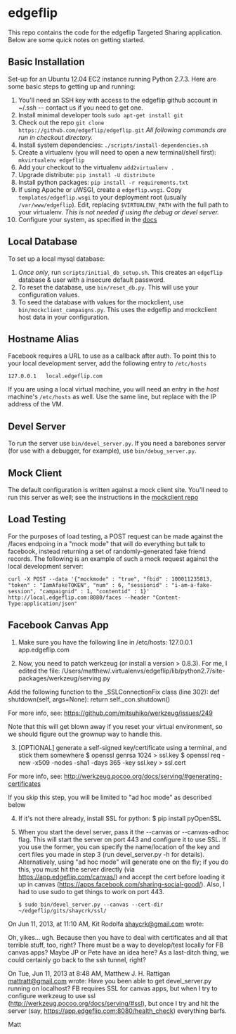 edgeflip
========

This repo contains the code for the edgeflip Targeted Sharing application. Below are some quick notes on getting started.

Basic Installation
------------------

Set-up for an Ubuntu 12.04 EC2 instance running Python 2.7.3. Here are some basic steps to getting up and running:

1. You'll need an SSH key with access to the edgeflip github account in ~/.ssh -- contact us if you need to get one.
2. Install minimal developer tools `sudo apt-get install git`
3. Check out the repo `git clone https://github.com/edgeflip/edgeflip.git` *All following commands are run in checkout directory.*
4. Install system dependencies: `./scripts/install-dependencies.sh`
5. Create a virtualenv (you will need to open a new terminal/shell first): `mkvirtualenv edgeflip`
6. Add your checkout to the virtualenv `add2virtualenv .`
7. Upgrade distribute: `pip install -U distribute`
8. Install python packages: `pip install -r requirements.txt`
9. If using Apache or uWSGI, create a `edgeflip.wsgi`. Copy `templates/edgeflip.wsgi` to your deployment root (usually `/var/www/edgeflip`). Edit, replacing `$VIRTUALENV_PATH` with the full path to your virtualenv. *This is not needed if using the debug or devel server.*
10. Configure your system, as specified in the [docs](https://github.com/edgeflip/edgeflip/blob/master/doc/edgeflip.rst)
 
Local Database
--------------
To set up a local mysql database:

1. *Once only*, run `scripts/initial_db_setup.sh`. This creates an `edgeflip` database & user with a insecure default password.
2. To reset the database, use `bin/reset_db.py`. This will use your configuration values.
3. To seed the database with values for the mockclient, use `bin/mockclient_campaigns.py`. This uses the edgeflip and mockclient host data in your configuration.

Hostname Alias
--------------
Facebook requires a URL to use as a callback after auth. To point this to your local development server, add the following entry to `/etc/hosts`

```
127.0.0.1   local.edgeflip.com
```

If you are using a local virtual machine, you will need an entry in the *host* machine's `/etc/hosts` as well. Use the same line, but replace with the IP address of the VM.

Devel Server
------------
To run the server use `bin/devel_server.py`. If you need a barebones server (for use with a debugger, for example), use `bin/debug_server.py`.

Mock Client
-----------
The default configuration is written against a mock client site. You'll need to run this server as well; see the instructions in the [mockclient repo](https://github.com/edgeflip/mockclient)

Load Testing
------------
For the purposes of load testing, a POST request can be made against the /faces endpoing in a "mock mode" that will do everything but talk to facebook, instead returning a set of randomly-generated fake friend records. The following is an example of such a mock request against the local development server:

```
curl -X POST --data '{"mockmode" : "true", "fbid" : 100011235813, "token" : "IamAfakeTOKEN", "num" : 6, "sessionid" : "i-am-a-fake-session", "campaignid" : 1, "contentid" : 1}' http://local.edgeflip.com:8080/faces --header "Content-Type:application/json"
```

Facebook Canvas App
-------------------

1. Make sure you have the following line in /etc/hosts:
        127.0.0.1	app.edgeflip.com


2. Now, you need to patch werkzeug (or install a version > 0.8.3).  For me, I edited the file:
	/Users/matthew/.virtualenvs/edgeflip/lib/python2.7/site-packages/werkzeug/serving.py

Add the following function to the _SSLConnectionFix class (line 302):
        def shutdown(self, args=None):
            return self._con.shutdown()

For more info, see: https://github.com/mitsuhiko/werkzeug/issues/249

Note that this will get blown away if you reset your virtual environment, so we should figure out the grownup way to handle this.


3. [OPTIONAL] generate a self-signed key/certificate using a terminal, and stick them somewhere
        $ openssl genrsa 1024 > ssl.key
        $ openssl req -new -x509 -nodes -sha1 -days 365 -key ssl.key > ssl.cert

For more info, see: http://werkzeug.pocoo.org/docs/serving/#generating-certificates

If you skip this step, you will be limited to "ad hoc mode" as described below


4. If it's not there already, install SSL for python:
        $ pip install pyOpenSSL

5.  When you start the devel server, pass it the --canvas or --canvas-adhoc flag.  This will start the server on port 443 and configure it to use SSL.  If you use the former, you can specify the name/location of the key and cert files you made in step 3 (run devel_server.py -h for details).  Alternatively, using "ad hoc mode" will generate one on the fly; if you do this, you must hit the server directly (via https://app.edgeflip.com/canvas/) and accept the cert before loading it up in canvas (https://apps.facebook.com/sharing-social-good/).  Also, I had to use sudo to get things to work on port 443.

        $ sudo bin/devel_server.py --canvas --cert-dir ~/edgeflip/gits/shaycrk/ssl/



On Jun 11, 2013, at 11:10 AM, Kit Rodolfa <shaycrk@gmail.com> wrote:

Oh, yikes... ugh. Because then you have to deal with certificates and all that terrible stuff, too, right? There must be a way to develop/test locally for FB canvas apps? Maybe JP or Pete have an idea here? As a last-ditch thing, we could certainly go back to the ssh tunnel, right?


On Tue, Jun 11, 2013 at 8:48 AM, Matthew J. H. Rattigan <mattratt@gmail.com> wrote:
Have you been able to get devel_server.py running on localhost?  FB requires SSL for canvas apps, but when I try to configure werkzeug to use ssl (http://werkzeug.pocoo.org/docs/serving/#ssl), but once I try and hit the server (say, https://app.edgeflip.com:8080/health_check) everything barfs.

Matt
